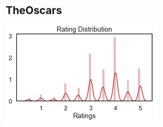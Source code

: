 # TheOscars

![Image description](https://github.com/anubhavghosh/TheOscars/blob/master/Reports/Distribution_of_Ratings.png)
